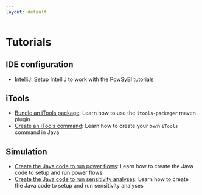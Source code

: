 ```yaml
---
layout: default
---
```


# Tutorials

## IDE configuration
- [IntelliJ](intellij.md): Setup IntelliJ to work with the PowSyBl tutorials

## iTools
- [Bundle an iTools package](itools-packager.md): Learn how to use the `itools-packager` maven plugin
- [Create an iTools command](itools-command.md): Learn how to create your own `iTools` command in Java

## Simulation
- [Create the Java code to run power flows](loadflow.md): Learn how to create the Java code to setup and run power flows
- [Create the Java code to run sensitivity analyses](sensitivity-analysis.md): Learn how to create the Java code to setup and run sensitivity analyses

